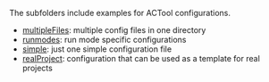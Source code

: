 The subfolders include examples for ACTool configurations.

* [multipleFiles](multipleFiles): multiple config files in one directory
* [runmodes](runmodes): run mode specific configurations
* [simple](simple): just one simple configuration file
* [realProject](realProject): configuration that can be used as a template for real projects
